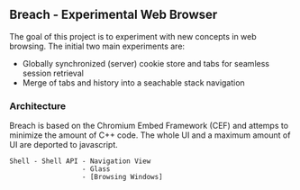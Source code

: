 ## Breach - Experimental Web Browser

The goal of this project is to experiment with new concepts in web browsing. The
initial two main experiments are:

- Globally synchronized (server) cookie store and tabs for seamless 
  session retrieval
- Merge of tabs and history into a seachable stack navigation

### Architecture

Breach is based on the Chromium Embed Framework (CEF) and attemps to minimize
the amount of C++ code. The whole UI and a maximum amount of UI are deported
to javascript.

```
Shell - Shell API - Navigation View
                  - Glass
                  - [Browsing Windows]
```

